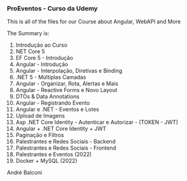 ### ProEventos - Curso da Udemy

This is all of the files for our Course about Angular, WebAPI and More

The Summary is:

01. Introdução ao Curso
02. NET Core 5
03. EF Core 5 - Introdução
04. Angular - Introdução
05. Angular - Interpolação, Diretivas e Binding
06. .NET 5 - Múltiplas Camadas
07. Angular - Organizar, Rota, Alertas e Mais
08. Angular - Reactive Forms e Novo Layout
09. DTOs & Data Annotations
10. Angular - Registrando Evento
11. Angular e .NET - Eventos e Lotes
12. Upload de Imagens
13. Asp .NET Core Identity - Autenticar e Autorizar - (TOKEN - JWT)
14. Angular + .NET Core Identity + JWT
15. Paginação e Filtros
16. Palestrantes e Redes Sociais - Backend
17. Palestrantes e Redes Sociais - Frontend
18. Palestrantes e Eventos (2022)
19. Docker + MySQL (2022)  


André Balconi